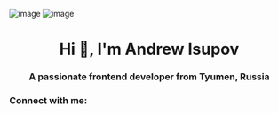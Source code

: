 ![image](https://c.tenor.com/p_7gZ9AWGGIAAAAC/nyan.gif)
![image](https://c.tenor.com/zSpR2dLv0osAAAAC/cool-cat.gif)
<h1 align="center">Hi 👋, I'm Andrew Isupov</h1>
<h3 align="center">A passionate frontend developer from Tyumen, Russia</h3>

<h3 align="left">Connect with me:</h3>
<p align="left">
</p>
